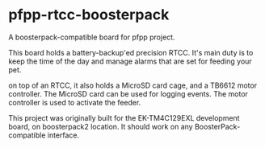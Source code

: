 # pfpp-rtcc-boosterpack
A boosterpack-compatible board for pfpp project.

This board holds a battery-backup'ed precision RTCC. It's main duty is to keep the time of the day and manage alarms that are set for feeding your pet.

on top of an RTCC, it also holds a MicroSD card cage, and a TB6612 motor controller. The MicroSD card can be used for logging events. The motor controller is used to activate the feeder.

This project was originally built for the EK-TM4C129EXL development board, on boosterpack2 location. It should work on any BoosterPack-compatible interface.
